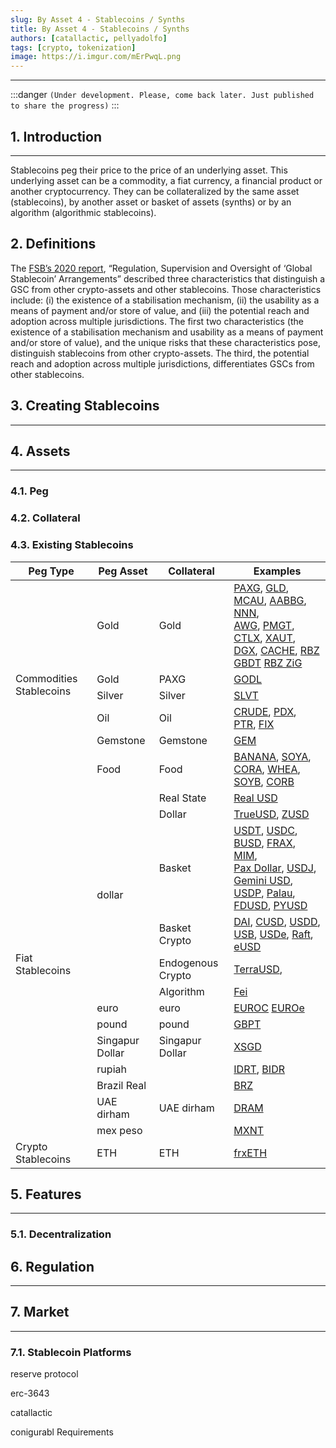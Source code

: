 ```yaml
---
slug: By Asset 4 - Stablecoins / Synths
title: By Asset 4 - Stablecoins / Synths
authors: [catallactic, pellyadolfo]
tags: [crypto, tokenization]
image: https://i.imgur.com/mErPwqL.png
---
```

---

:::danger
`(Under development. Please, come back later. Just published to share the progress)`
:::

## 1. Introduction
---

Stablecoins peg their price to the price of an underlying asset. This underlying asset can be a commodity, a fiat currency, a financial product or another cryptocurrency. They can be collateralized by the same asset (stablecoins), by another asset or basket of assets (synths) or by an algorithm (algorithmic stablecoins).

## 2. Definitions

The <a href="https://www.fsb.org/2023/07/high-level-recommendations-for-the-regulation-supervision-and-oversight-of-global-stablecoin-arrangements-final-report/" target="_blank">FSB’s 2020 report</a>, “Regulation, Supervision and Oversight of ‘Global Stablecoin’ Arrangements” described three characteristics that distinguish a GSC from other crypto-assets and other stablecoins. Those characteristics include: (i) the existence of a stabilisation mechanism, (ii) the usability as a means of payment and/or store of value, and (iii) the potential reach and adoption across multiple jurisdictions. The first two characteristics (the existence of a stabilisation mechanism and usability as a means of payment and/or store of value), and the unique risks that these characteristics pose, distinguish stablecoins from other crypto-assets. The third, the potential reach and adoption across multiple jurisdictions, differentiates GSCs from other stablecoins.

## 3. Creating Stablecoins
---


## 4. Assets
---

### 4.1. Peg


### 4.2. Collateral


### 4.3. Existing Stablecoins

<table class="table w-auto mx-auto fs-6">
	<thead class="thead-dark">
		<tr>
			<th scope="col">Peg Type</th>
			<th scope="col">Peg Asset</th>
			<th scope="col">Collateral</th>
			<th scope="col">Examples</th>
		</tr>
	</thead>
	<tbody>
		<tr>
			<td rowspan="6">Commodities Stablecoins</td>
			<td>Gold</td>
			<td>Gold</td>
			<td>
				<a href="https://paxos.com/paxgold/" target="_blank">PAXG</a>, 
				<a href="https://www.goldario.com/" target="_blank">GLD</a>, 
				<a href="https://meld.gold/" target="_blank">MCAU</a>, 
				<a href="https://aabbgoldtoken.com/aabbg/" target="_blank">AABBG</a>, 
				<a href="https://novemgold.com/en/tokens/nnn.html" target="_blank">NNN</a>,<br/>
				<a href="https://www.agagoldy.com/" target="_blank">AWG</a>, 
				<a href="https://pmgt.io/" target="_blank">PMGT</a>, 
				<a href="https://cashtelex.com/" target="_blank">CTLX</a>, 
				<a href="https://gold.tether.to/" target="_blank">XAUT</a>, 
				<a href="https://digix.global/dgx" target="_blank">DGX</a>, 
				<a href="https://cache.gold/" target="_blank">CACHE</a>,
				<a href="https://www.rbz.co.zw/documents/Gold-backed_Digital_Token/August/RBZ_Gold-backed_Digital_Tokens_Issue_12_Results_03_August_2023.pdf" target="_blank">RBZ GBDT</a>
				<a href="https://beincrypto.com/zimbabwe-gold-digital-token-zig/" target="_blank">RBZ ZiG</a>
			</td>
		</tr>
		<tr>
			<td>Gold</td>
			<td>PAXG</td>
			<td>
				<a href="https://godl.gold" target="_blank">GODL</a>
			</td>
		</tr>
		<tr>
			<td>Silver</td>
			<td>Silver</td>
			<td>
				<a href="" target="_blank">SLVT</a>
			</td>
		</tr>
		<tr>
			<td>Oil</td>
			<td>Oil</td>
			<td>
				<a href="http://crudeoil.finance/" target="_blank">CRUDE</a>, 
				<a href="https://pdxcoin.io/" target="_blank">PDX</a>, 
				<a href="https://www.petro.gob.ve/en/" target="_blank">PTR</a>,
				<a href="https://finamatrix.net/fix/" target="_blank">FIX</a>
			</td>
		</tr>
		<tr>
			<td>Gemstone</td>
			<td>Gemstone</td>
			<td>
				<a href="https://www.habsburgfinearts.com/en/faq/" target="_blank">GEM</a>
			</td>
		</tr>
		<tr>
			<td>Food</td>
			<td>Food</td>
			<td>
				<a href="https://www.cyberkongz.com/" target="_blank">BANANA</a>,
				<a href="https://agrotoken.com/" target="_blank">SOYA</a>,
				<a href="https://agrotoken.com/" target="_blank">CORA</a>,
				<a href="https://agrotoken.com/" target="_blank">WHEA</a>,
				<a href="https://agrotoken.com/" target="_blank">SOYB</a>,
				<a href="https://agrotoken.com/" target="_blank">CORB</a>
			</td>
		</tr>
		<tr>
			<td rowspan="13">Fiat Stablecoins</td>
			<td rowspan="6">dollar</td>
			<td>Real State</td>
			<td>
				<a href="https://www.tangible.store/" target="_blank">Real USD</a>
			</td>
		</tr>
		<tr>
			<td>Dollar</td>
			<td>
				<a href="https://www.tusd.io/trueusd" target="_blank">TrueUSD</a>, 
				<a href="https://stablecoin.z.com/zusd/" target="_blank">ZUSD</a>
			</td>
		</tr>
		<tr>
			<td>Basket</td>
			<td>
				<a href="https://tether.to/en/transparency/#usdt" target="_blank">USDT</a>, 
				<a href="https://www.circle.com/en/usdc" target="_blank">USDC</a>, 
				<a href="https://www.binance.com/en/busd" target="_blank">BUSD</a>,
				<a href="https://frax.finance/" target="_blank">FRAX</a>, 
				<a href="https://abracadabra.money/" target="_blank">MIM</a>,<br/> 
				<a href="https://paxos.com/usdp/" target="_blank">Pax Dollar</a>,
				<a href="https://just.network/" target="_blank">USDJ</a>, 
				<a href="https://www.gemini.com/dollar" target="_blank">Gemini USD</a>,
				<a href="https://paxos.com/usdp/" target="_blank">USDP</a>,
				<a href="https://www.palaugov.pw/stablecoin/" target="_blank">Palau</a>,
				<a href="https://firstdigitallabs.com/" target="_blank">FDUSD</a>,
				<a href="https://www.paypal.com/us/digital-wallet/manage-money/crypto/pyusd" target="_blank">PYUSD</a>
			</td>
		</tr>
		<tr>
			<td>Basket Crypto</td>
			<td>
				<a href="https://makerdao.com/" target="_blank">DAI</a>, 
				<a href="https://celo.org/" target="_blank">CUSD</a>, 
				<a href="https://usdd.io/#/" target="_blank">USDD</a>, 
				<a href="https://stabolut.com/" target="_blank">USB</a>,
				<a href="https://www.ethena.fi/" target="_blank">USDe</a>,
				<a href="https://raft.fi/" target="_blank">Raft</a>,
				<a href="https://lybra.finance/" target="_blank">eUSD</a>
			</td>
		</tr>
		<tr>
			<td>Endogenous Crypto</td>
			<td>
				<a href="https://www.terra.money/" target="_blank">TerraUSD</a>, 
			</td>
		</tr>
		<tr>
			<td>Algorithm</td>
			<td>
				<a href="https://fei.money/" target="_blank">Fei</a>
			</td>
		</tr>
		<tr>
			<td>euro</td>
			<td>euro</td>
			<td>
				<a href="https://www.circle.com/en/euro-coin" target="_blank">EUROC</a>
				<a href="https://www.euroe.com/" target="_blank">EUROe</a>
			</td>
		</tr>
		<tr>
			<td>pound</td>
			<td>pound</td>
			<td><a href="https://poundtoken.io/" target="_blank">GBPT</a></td>
		</tr>
		<tr>
			<td>Singapur Dollar</td>
			<td>Singapur Dollar</td>
			<td><a href="https://www.straitsx.com/xsgd" target="_blank">XSGD</a></td>
		</tr>
		<tr>
			<td>rupiah</td>
			<td></td>
			<td>
				<a href="" target="_blank">IDRT</a>,
				<a href="https://www.tokocrypto.com/" target="_blank">BIDR</a>
			</td>
		</tr>
		<tr>
			<td>Brazil Real</td>
			<td></td>
			<td><a href="https://www.brztoken.io/" target="_blank">BRZ</a></td>
		</tr>
		<tr>
			<td>UAE dirham</td>
			<td>UAE dirham</td>
			<td><a href="https://www.linkedin.com/feed/update/urn:li:activity:7114463707258060800/" target="_blank">DRAM</a></td>
		</tr>
		<tr>
			<td>mex peso</td>
			<td></td>
			<td><a href="https://tether.to/en/transparency/#mxnt" target="_blank">MXNT</a></td>
		</tr>
		<tr>
			<td>Crypto Stablecoins</td>
			<td>ETH</td>
			<td>ETH</td>
			<td>
				<a href="https://frax.finance/" target="_blank">frxETH</a>
			</td>
		</tr>
	</tbody>
</table>

## 5. Features
---

### 5.1. Decentralization





## 6. Regulation
---




## 7. Market
---

### 7.1. Stablecoin Platforms

reserve protocol

erc-3643

catallactic

conigurabl Requirements



